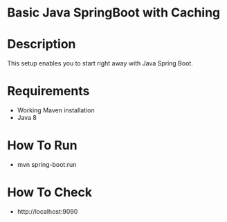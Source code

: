 # Basic Java SpringBoot with Caching

# Description
This setup enables you to start right away with Java Spring Boot.

# Requirements
* Working Maven installation
* Java 8

# How To Run
* mvn spring-boot:run

# How To Check
* http://localhost:9090